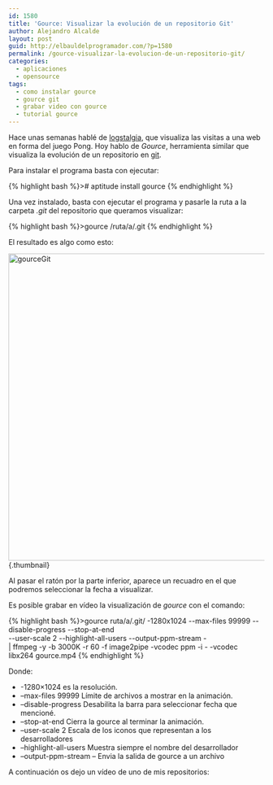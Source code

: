 ```yaml
---
id: 1580
title: 'Gource: Visualizar la evolución de un repositorio Git'
author: Alejandro Alcalde
layout: post
guid: http://elbauldelprogramador.com/?p=1580
permalink: /gource-visualizar-la-evolucion-de-un-repositorio-git/
categories:
  - aplicaciones
  - opensource
tags:
  - como instalar gource
  - gource git
  - grabar video con gource
  - tutorial gource
---
```

Hace unas semanas hablé de [logstalgia][1], que visualiza las visitas a una web en forma del juego Pong. Hoy hablo de *Gource*, herramienta similar que visualiza la evolución de un repositorio en [git][2].  
  
<!--more-->

  
Para instalar el programa basta con ejecutar:

{% highlight bash %}># aptitude install gource
{% endhighlight %}

Una vez instalado, basta con ejecutar el programa y pasarle la ruta a la carpeta *.git* del repositorio que queramos visualizar:

{% highlight bash %}>gource /ruta/a/.git
{% endhighlight %}

El resultado es algo como esto:

[<img src="http://elbauldelprogramador.com/content/uploads/2013/05/gourceGit-1024x804.png" alt="gourceGit" width="770" height="604" class="aligncenter size-large wp-image-1581" />][3]{.thumbnail}

Al pasar el ratón por la parte inferior, aparece un recuadro en el que podremos seleccionar la fecha a visualizar.

Es posible grabar en vídeo la visualización de *gource* con el comando:

{% highlight bash %}>gource ruta/a/.git/  -1280x1024 --max-files 99999 --disable-progress --stop-at-end \
       --user-scale 2 --highlight-all-users --output-ppm-stream - \
       | ffmpeg -y -b 3000K -r 60 -f image2pipe -vcodec ppm -i - -vcodec libx264 gource.mp4
{% endhighlight %}

Donde:

  * -1280&#215;1024 es la resolución.
  * &ndash;max-files 99999 Límite de archivos a mostrar en la animación.
  * &ndash;disable-progress Desabilita la barra para seleccionar fecha que mencioné.
  * &ndash;stop-at-end Cierra la gource al terminar la animación.
  * &ndash;user-scale 2 Escala de los iconos que representan a los desarrolladores
  * &ndash;highlight-all-users Muestra siempre el nombre del desarrollador
  * &ndash;output-ppm-stream &ndash; Envia la salida de gource a un archivo

A continuación os dejo un vídeo de uno de mis repositorios:

<span class='embed-youtube' style='text-align:center; display: block;'></span> 



 [1]: http://elbauldelprogramador.com/opensource/visualiza-las-visitas-a-tu-web-al-estilo-pong-con-logstalgia/ "Visualiza las visitas a tu web al estilo Pong con Logstalgia"
 [2]: http://elbauldelprogramador.com/articulos/mini-tutorial-y-chuleta-de-comandos-git/ "Git: Mini Tutorial y chuleta de comandos"
 [3]: http://elbauldelprogramador.com/content/uploads/2013/05/gourceGit.png